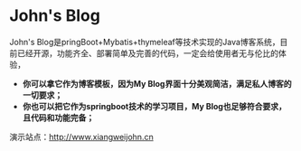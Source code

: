 # John's Blog

John's Blog是pringBoot+Mybatis+thymeleaf等技术实现的Java博客系统，目前已经开源，功能齐全、部署简单及完善的代码，一定会给使用者无与伦比的体验，

- **你可以拿它作为博客模板，因为My Blog界面十分美观简洁，满足私人博客的一切要求；**
- **你也可以把它作为springboot技术的学习项目，My Blog也足够符合要求，且代码和功能完备；**

演示站点：http://www.xiangweijohn.cn


